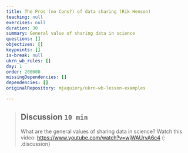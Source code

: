 ```yaml
---
title: The Pros (no Cons?) of data sharing (Rik Henson)
teaching: null
exercises: null
duration: 30
summary: General value of sharing data in science
questions: []
objectives: []
keypoints: []
is-break: null
ukrn_wb_rules: []
day: 1
order: 200000
missingDependencies: []
dependencies: []
originalRepository: mjaquiery/ukrn-wb-lesson-examples

---
```

> ## Discussion `10 min`
> What are the general values of sharing data in science?
> Watch this video: https://www.youtube.com/watch?v=wjWAUrvA6c4
{: .discussion}
